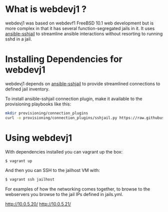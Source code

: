 # What is webdevj1 ?

webdevj1 was based on webdevf1 FreeBSD 10.1 web development but is more complex in that it has several function-segregated jails in it. It uses [ansible-sshjail](https://github.com/austinhyde/ansible-sshjail) to streamline ansible interactions without resorting to running sshd in a jail.


# Installing Dependencies for webdevj1

webdevj1 depends on [ansible-sshjail](https://github.com/austinhyde/ansible-sshjail) to provide streamlined connections to defined jail inventory.

To install ansible-sshjail connection plugin, make it available to the provisioning playbooks like this:

```bash
mkdir provisioning/connection_plugins
curl -o provisioning/connection_plugins/sshjail.py https://raw.githubusercontent.com/austinhyde/ansible-sshjail/master/sshjail.py
```

# Using webdevj1

With dependencies installed you can vagrant up the box:

```bash
$ vagrant up
```

And then you can SSH to the jailhost VM with:

```bash
$ vagrant ssh jailhost
```

For examples of how the networking comes together, to browse to the webservers you browse to the jail IPs defined in jails.yml.

http://10.0.5.20/
http://10.0.5.21/
